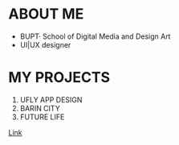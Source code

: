 # ABOUT ME

- BUPT· School of Digital Media and Design Art
- UI|UX designer


# MY PROJECTS

1. UFLY APP DESIGN
2. BARIN CITY
3. FUTURE LIFE

[Link](url)
